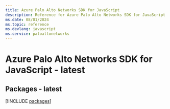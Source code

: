 ```yaml
---
title: Azure Palo Alto Networks SDK for JavaScript
description: Reference for Azure Palo Alto Networks SDK for JavaScript
ms.date: 08/01/2024
ms.topic: reference
ms.devlang: javascript
ms.service: paloaltonetworks
---
```

# Azure Palo Alto Networks SDK for JavaScript - latest
## Packages - latest
[!INCLUDE [packages](palo-alto-networks-index.md)]
